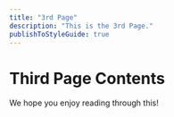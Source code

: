 ```yaml
---
title: "3rd Page"
description: "This is the 3rd Page."
publishToStyleGuide: true
---
```


# Third Page Contents

We hope you enjoy reading through this!
